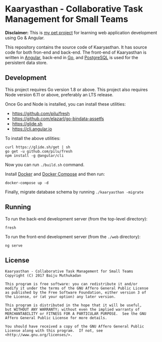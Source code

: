 # Kaaryasthan - Collaborative Task Management for Small Teams

**Disclaimer:** This is [my pet project] for learning web application
development using Go & Angular.

This repository contains the source code of Kaaryasthan.  It has
source code for both fron-end and back-end.  The front-end of
Kaaryasthan is written in [Angular], back-end in [Go], and
[PostgreSQL] is used for the persistent data store.

## Development

This project requires Go version 1.8 or above.  This project also
requires Node version 6.11 or above, preferably an LTS release.

Once Go and Node is installed, you can install these utilities:

- <https://github.com/pilu/fresh>
- <https://github.com/elazarl/go-bindata-assetfs>
- <https://glide.sh>
- <https://cli.angular.io>

To install the above utilities:

    curl https://glide.sh/get | sh
    go get -u github.com/pilu/fresh
    npm install -g @angular/cli

Now you can run `./build.sh` command.

Install [Docker] and [Docker Compose] and then run:

    docker-compose up -d

Finally, migrate database schema by running `./kaaryasthan -migrate`

## Running

To run the back-end development server (from the top-level directory):

    fresh

To run the front-end development server (from the `./web` directory):

    ng serve

## License

    Kaaryasthan - Collaborative Task Management for Small Teams
    Copyright (C) 2017 Baiju Muthukadan

    This program is free software: you can redistribute it and/or
    modify it under the terms of the GNU Affero General Public License
    as published by the Free Software Foundation, either version 3 of
    the License, or (at your option) any later version.

    This program is distributed in the hope that it will be useful,
    but WITHOUT ANY WARRANTY; without even the implied warranty of
    MERCHANTABILITY or FITNESS FOR A PARTICULAR PURPOSE.  See the GNU
    Affero General Public License for more details.

    You should have received a copy of the GNU Affero General Public
    License along with this program.  If not, see
    <http://www.gnu.org/licenses/>.

[my pet project]: https://team-coder.com/pet-project
[Go version 1.8]: https://golang.org
[Node version 6.11]: https://nodejs.org/en
[Angular]: https://angular.io
[Go]: https://golang.org
[PostgreSQL]: https://www.postgresql.org
[Docker]: https://docs.docker.com
[Docker Compose]: https://docs.docker.com/compose
